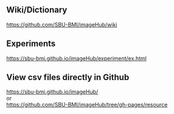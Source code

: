 ## Wiki/Dictionary
https://github.com/SBU-BMI/imageHub/wiki

## Experiments
https://sbu-bmi.github.io/imageHub/experiment/ex.html

## View csv files directly in Github
https://sbu-bmi.github.io/imageHub/<br>
or<br>
https://github.com/SBU-BMI/imageHub/tree/gh-pages/resource

